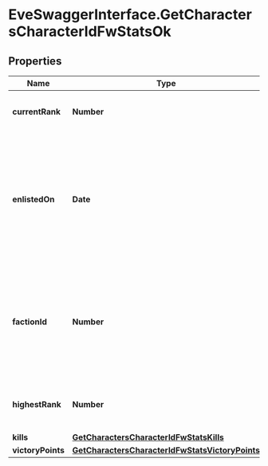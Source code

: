 # EveSwaggerInterface.GetCharactersCharacterIdFwStatsOk

## Properties
Name | Type | Description | Notes
------------ | ------------- | ------------- | -------------
**currentRank** | **Number** | The given character's current faction rank | [optional] 
**enlistedOn** | **Date** | The enlistment date of the given character into faction warfare. Will not be included if character is not enlisted in faction warfare | [optional] 
**factionId** | **Number** | The faction the given character is enlisted to fight for. Will not be included if character is not enlisted in faction warfare | [optional] 
**highestRank** | **Number** | The given character's highest faction rank achieved | [optional] 
**kills** | [**GetCharactersCharacterIdFwStatsKills**](GetCharactersCharacterIdFwStatsKills.md) |  | 
**victoryPoints** | [**GetCharactersCharacterIdFwStatsVictoryPoints**](GetCharactersCharacterIdFwStatsVictoryPoints.md) |  | 


